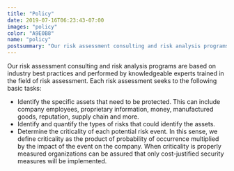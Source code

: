```yaml
---
title: "Policy"
date: 2019-07-16T06:23:43-07:00
images: "policy"
color: "A9E0B8"
name: "policy"
postsummary: "Our risk assessment consulting and risk analysis programs are based on industry best practices and performed by knowledgeable experts trained in the field of risk assessment."
---
```

Our risk assessment consulting and risk analysis programs are based on industry best practices and performed by knowledgeable experts trained in the field of risk assessment. Each risk assessment seeks to the following basic tasks:

* Identify the specific assets that need to be protected. This can include company employees, proprietary information, money, manufactured goods, reputation, supply chain and more.
* Identify and quantify the types of risks that could identify the assets.
* Determine the criticality of each potential risk event. In this sense, we define criticality as the product of probability of occurrence multiplied by the impact of the event on the company. When criticality is properly measured organizations can be assured that only cost-justified security measures will be implemented.
